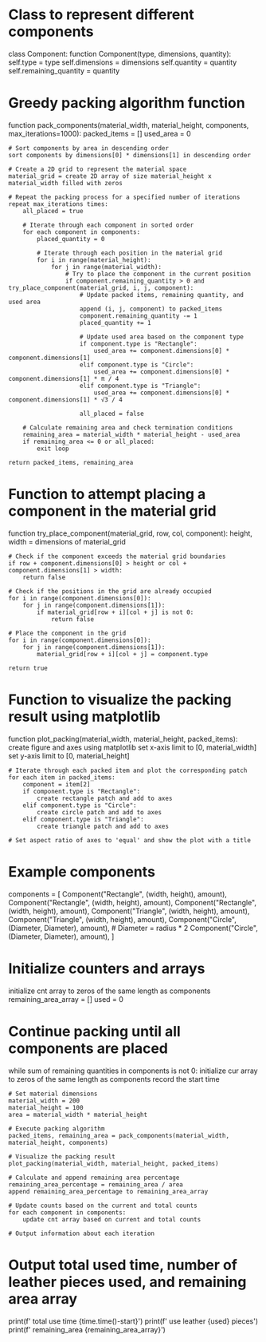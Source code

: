 # Class to represent different components
class Component:
    function Component(type, dimensions, quantity):
        self.type = type
        self.dimensions = dimensions
        self.quantity = quantity
        self.remaining_quantity = quantity

# Greedy packing algorithm function
function pack_components(material_width, material_height, components, max_iterations=1000):
    packed_items = []
    used_area = 0
    
    # Sort components by area in descending order
    sort components by dimensions[0] * dimensions[1] in descending order
    
    # Create a 2D grid to represent the material space
    material_grid = create 2D array of size material_height x material_width filled with zeros
    
    # Repeat the packing process for a specified number of iterations
    repeat max_iterations times:
        all_placed = true
        
        # Iterate through each component in sorted order
        for each component in components:
            placed_quantity = 0
            
            # Iterate through each position in the material grid
            for i in range(material_height):
                for j in range(material_width):
                    # Try to place the component in the current position
                    if component.remaining_quantity > 0 and try_place_component(material_grid, i, j, component):
                        # Update packed items, remaining quantity, and used area
                        append (i, j, component) to packed_items
                        component.remaining_quantity -= 1
                        placed_quantity += 1
                        
                        # Update used area based on the component type
                        if component.type is "Rectangle":
                            used_area += component.dimensions[0] * component.dimensions[1]
                        elif component.type is "Circle":
                            used_area += component.dimensions[0] * component.dimensions[1] * π / 4
                        elif component.type is "Triangle":
                            used_area += component.dimensions[0] * component.dimensions[1] * √3 / 4
                        
                        all_placed = false
        
        # Calculate remaining area and check termination conditions
        remaining_area = material_width * material_height - used_area
        if remaining_area <= 0 or all_placed:
            exit loop
    
    return packed_items, remaining_area

# Function to attempt placing a component in the material grid
function try_place_component(material_grid, row, col, component):
    height, width = dimensions of material_grid
    
    # Check if the component exceeds the material grid boundaries
    if row + component.dimensions[0] > height or col + component.dimensions[1] > width:
        return false
    
    # Check if the positions in the grid are already occupied
    for i in range(component.dimensions[0]):
        for j in range(component.dimensions[1]):
            if material_grid[row + i][col + j] is not 0:
                return false
    
    # Place the component in the grid
    for i in range(component.dimensions[0]):
        for j in range(component.dimensions[1]):
            material_grid[row + i][col + j] = component.type
    
    return true

# Function to visualize the packing result using matplotlib
function plot_packing(material_width, material_height, packed_items):
    create figure and axes using matplotlib
    set x-axis limit to [0, material_width]
    set y-axis limit to [0, material_height]
    
    # Iterate through each packed item and plot the corresponding patch
    for each item in packed_items:
        component = item[2]
        if component.type is "Rectangle":
            create rectangle patch and add to axes
        elif component.type is "Circle":
            create circle patch and add to axes
        elif component.type is "Triangle":
            create triangle patch and add to axes
    
    # Set aspect ratio of axes to 'equal' and show the plot with a title

# Example components
components = [
    Component("Rectangle", (width, height), amount),
    Component("Rectangle", (width, height), amount),
    Component("Rectangle", (width, height), amount),
    Component("Triangle", (width, height), amount),
    Component("Triangle", (width, height), amount),
    Component("Circle", (Diameter, Diameter), amount),  # Diameter = radius * 2
    Component("Circle", (Diameter, Diameter), amount),
]

# Initialize counters and arrays
initialize cnt array to zeros of the same length as components
remaining_area_array = []
used = 0

# Continue packing until all components are placed
while sum of remaining quantities in components is not 0:
    initialize cur array to zeros of the same length as components
    record the start time
    
    # Set material dimensions
    material_width = 200
    material_height = 100
    area = material_width * material_height
    
    # Execute packing algorithm
    packed_items, remaining_area = pack_components(material_width, material_height, components)
    
    # Visualize the packing result
    plot_packing(material_width, material_height, packed_items)
    
    # Calculate and append remaining area percentage
    remaining_area_percentage = remaining_area / area
    append remaining_area_percentage to remaining_area_array
    
    # Update counts based on the current and total counts
    for each component in components:
        update cnt array based on current and total counts
    
    # Output information about each iteration

# Output total used time, number of leather pieces used, and remaining area array
print(f' total use time {time.time()-start}')
print(f' use leather {used} pieces')
print(f' remaining_area {remaining_area_array}')

